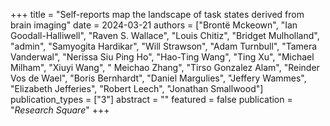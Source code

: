 +++
title = "Self-reports map the landscape of task states derived from brain imaging"
date = 2024-03-21
authors = ["Brontë Mckeown", "Ian Goodall-Halliwell", "Raven S. Wallace", "Louis Chitiz", "Bridget Mulholland", "admin", "Samyogita Hardikar", "Will Strawson", "Adam Turnbull", "Tamera Vanderwal", "Nerissa Siu Ping Ho", "Hao-Ting Wang", "Ting Xu", "Michael Milham", "Xiuyi Wang", " Meichao Zhang", "Tirso Gonzalez Alam", "Reinder Vos de Wael", "Boris Bernhardt", "Daniel Margulies", "Jeffery Wammes", "Elizabeth Jefferies", "Robert Leech", "Jonathan Smallwood"]
publication_types = ["3"]
abstract = ""
featured = false
publication = "*Research Square*"
+++